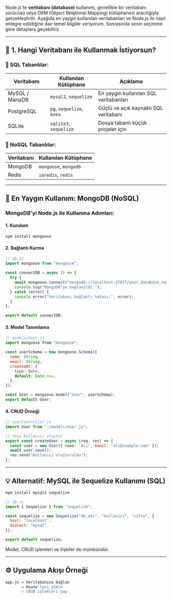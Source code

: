 Node.js'te **veritabanı (database)** kullanımı, genellikle bir veritabanı sürücüsü veya ORM (Object Relational Mapping) kütüphanesi aracılığıyla gerçekleştirilir. Aşağıda en yaygın kullanılan veritabanları ve Node.js ile nasıl entegre edildiğine dair temel bilgiler veriyorum. Sonrasında senin seçimine göre detaylara geçebiliriz.

---

## 🔧 1. Hangi Veritabanı ile Kullanmak İstiyorsun?

### 📌 SQL Tabanlılar:

|Veritabanı|Kullanılan Kütüphane|Açıklama|
|---|---|---|
|MySQL / MariaDB|`mysql2`, `sequelize`|En yaygın kullanılan SQL veritabanları|
|PostgreSQL|`pg`, `sequelize`, `knex`|Güçlü ve açık kaynaklı SQL veritabanı|
|SQLite|`sqlite3`, `sequelize`|Dosya tabanlı küçük projeler için|

### 📌 NoSQL Tabanlılar:

|Veritabanı|Kullanılan Kütüphane|
|---|---|
|MongoDB|`mongoose`, `mongodb`|
|Redis|`ioredis`, `redis`|

---

## 🚀 En Yaygın Kullanım: MongoDB (NoSQL)

### MongoDB'yi Node.js ile Kullanma Adımları:

#### 1. Kurulum

```bash
npm install mongoose
```

#### 2. Bağlantı Kurma

```js
// db.js
import mongoose from "mongoose";

const connectDB = async () => {
  try {
    await mongoose.connect("mongodb://localhost:27017/your_database_name");
    console.log("MongoDB'ye bağlanıldı.");
  } catch (error) {
    console.error("Veritabanı bağlantı hatası:", error);
  }
};

export default connectDB;
```

#### 3. Model Tanımlama

```js
// models/User.js
import mongoose from "mongoose";

const userSchema = new mongoose.Schema({
  name: String,
  email: String,
  createdAt: {
    type: Date,
    default: Date.now,
  },
});

const User = mongoose.model("User", userSchema);
export default User;
```

#### 4. CRUD Örneği

```js
// userController.js
import User from "./models/User.js";

// Yeni kullanıcı oluştur
export const createUser = async (req, res) => {
  const user = new User({ name: "Ali", email: "ali@example.com" });
  await user.save();
  res.send("Kullanıcı oluşturuldu");
};
```

---

## 💡 Alternatif: MySQL ile Sequelize Kullanımı (SQL)

```bash
npm install mysql2 sequelize
```

```js
// db.js
import { Sequelize } from "sequelize";

const sequelize = new Sequelize("db_adi", "kullanici", "sifre", {
  host: "localhost",
  dialect: "mysql",
});

export default sequelize;
```

Model, CRUD işlemleri ve ilişkiler de mümkündür.

---

## ⚙️ Uygulama Akışı Örneği

```bash
app.js → Veritabanına bağlan
       → Route'ları yükle
       → CRUD işlemleri yap
```
